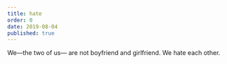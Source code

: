 ```yaml
---
title: hate
order: 0
date: 2019-08-04
published: true
---
```


We—the two of us—
are not boyfriend and girlfriend.
We hate each other.
